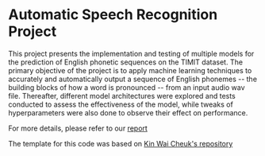 # Automatic Speech Recognition Project
This project presents the implementation and testing of multiple models for the prediction of English phonetic sequences on the TIMIT dataset. The primary objective of the project is to apply machine learning techniques to accurately and automatically output a sequence of English phonemes -- the building blocks of how a word is pronounced -- from an input audio wav file. Thereafter, different model architectures were explored and tests conducted to assess the effectiveness of the model, while tweaks of hyperparameters were also done to observe their effect on performance.

For more details, please refer to our [report](./Report.pdf)

The template for this code was based on [Kin Wai Cheuk's repository](https://github.com/KinWaiCheuk/pytorch_template)




